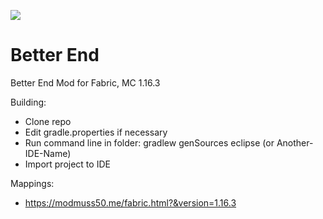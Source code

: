 [![](https://jitpack.io/v/paulevsGitch/BetterEnd.svg)](https://jitpack.io/#paulevsGitch/BetterEnd)
# Better End
Better End Mod for Fabric, MC 1.16.3

Building:
* Clone repo
* Edit gradle.properties if necessary
* Run command line in folder: gradlew genSources eclipse (or Another-IDE-Name)
* Import project to IDE

Mappings:
* https://modmuss50.me/fabric.html?&version=1.16.3

